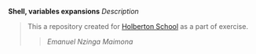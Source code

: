 **Shell, variables expansions**
*Description*
>This a repository created for [Holberton School](https://www.holbertonschool.com/) as a part of exercise.
>>_Emanuel Nzinga Maimona_
